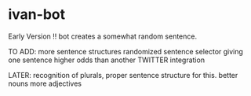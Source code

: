 # ivan-bot
Early Version !!
bot creates a somewhat random sentence.

TO ADD: 
more sentence structures
randomized sentence selector
giving one sentence higher odds than another
TWITTER integration

LATER:
recognition of plurals, proper sentence structure for this.
better nouns
more adjectives

